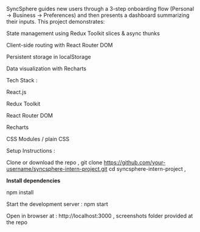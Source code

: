 SyncSphere guides new users through a 3-step onboarding flow (Personal → Business → Preferences) and then presents a dashboard summarizing their inputs. This project demonstrates:

State management using Redux Toolkit slices & async thunks

Client-side routing with React Router DOM

Persistent storage in localStorage

Data visualization with Recharts

 Tech Stack : 

React.js

Redux Toolkit

React Router DOM

Recharts 

CSS Modules / plain CSS


Setup Instructions : 

Clone or download the repo , git clone https://github.com/your-username/syncsphere-intern-project.git
cd syncsphere-intern-project , 

 **Install dependencies**  
 
npm install

Start the development server : npm start 

Open in browser at : http://localhost:3000 , screenshots folder  provided at the repo
